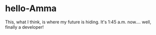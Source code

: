 # hello-Amma
This, what I think, is where my future is hiding. 
It's 1:45 a.m. now.... well, finally a developer!
